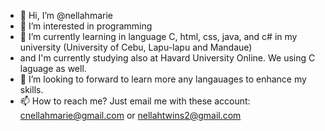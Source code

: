 - 👋 Hi, I’m @nellahmarie
- 👀 I’m interested in programming
- 🌱 I’m currently learning in language C, html, css, java, and c# in my university (University of Cebu, Lapu-lapu and Mandaue)
- and I'm currently studying also at Havard University Online. We using C laguage as well.
- 💞️ I’m looking to forward to learn more any langauages to enhance my skills.
- 📫 How to reach me? Just email me with these account: cnellahmarie@gmail.com or nellahtwins2@gmail.com

<!---
nellahmarie/nellahmarie is a ✨ special ✨ repository because its `README.md` (this file) appears on your GitHub profile.
You can click the Preview link to take a look at your changes.
--->
